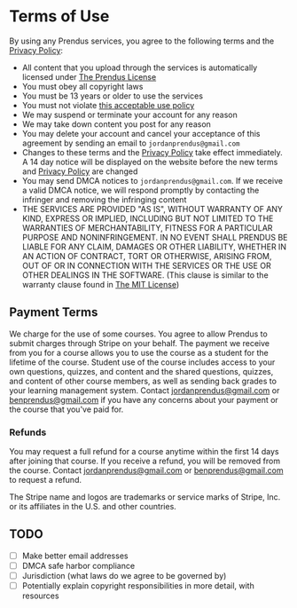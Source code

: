 # Terms of Use

By using any Prendus services, you agree to the following terms and the [Privacy Policy](https://github.com/Prendus/content/blob/master/privacy-policy.md):

* All content that you upload through the services is automatically licensed under [The Prendus License](https://github.com/Prendus/content/blob/master/the-prendus-license.md)
* You must obey all copyright laws
* You must be 13 years or older to use the services
* You must not violate [this acceptable use policy](https://github.com/graphcool/content/blob/master/static/legal/terms.md#acceptable-use-policy)
* We may suspend or terminate your account for any reason
* We may take down content you post for any reason
* You may delete your account and cancel your acceptance of this agreement by sending an email to `jordanprendus@gmail.com`
* Changes to these terms and the [Privacy Policy](https://github.com/Prendus/content/blob/master/privacy-policy.md) take effect immediately. A 14 day notice will be displayed on the website before the new terms and [Privacy Policy](https://github.com/Prendus/content/blob/master/privacy-policy.md) are changed
* You may send DMCA notices to `jordanprendus@gmail.com`. If we receive a valid DMCA notice, we will respond promptly by contacting the infringer and removing the infringing content
* THE SERVICES ARE PROVIDED "AS IS", WITHOUT WARRANTY OF ANY KIND, EXPRESS OR IMPLIED, INCLUDING BUT NOT LIMITED TO THE WARRANTIES OF MERCHANTABILITY, FITNESS FOR A PARTICULAR PURPOSE AND NONINFRINGEMENT. IN NO EVENT SHALL PRENDUS BE LIABLE FOR ANY CLAIM, DAMAGES OR OTHER LIABILITY, WHETHER IN AN ACTION OF CONTRACT, TORT OR OTHERWISE, ARISING FROM, OUT OF OR IN CONNECTION WITH THE SERVICES OR THE USE OR OTHER DEALINGS IN THE SOFTWARE. (This clause is similar to the warranty clause found in [The MIT License](https://opensource.org/licenses/MIT))

## Payment Terms

We charge for the use of some courses. You agree to allow Prendus to submit charges through Stripe on your behalf. The payment we receive from you for a course allows you to use the course as a student for the lifetime of the course. Student use of the course includes access to your own questions, quizzes, and content and the shared questions, quizzes, and content of other course members, as well as sending back grades to your learning management system. Contact jordanprendus@gmail.com or benprendus@gmail.com if you have any concerns about your payment or the course that you've paid for.

### Refunds

You may request a full refund for a course anytime within the first 14 days after joining that course. If you receive a refund, you will be removed from the course. Contact jordanprendus@gmail.com or benprendus@gmail.com to request a refund.

The Stripe name and logos are trademarks or service marks of Stripe, Inc. or its affiliates in the U.S. and other countries.

## TODO

- [ ] Make better email addresses
- [ ] DMCA safe harbor compliance
- [ ] Jurisdiction (what laws do we agree to be governed by)
- [ ] Potentially explain copyright responsibilities in more detail, with resources
